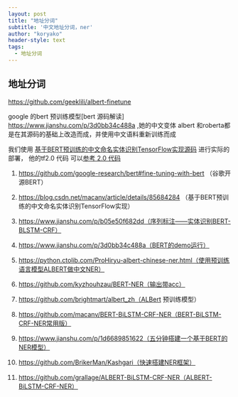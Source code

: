 ```yaml
---
layout: post
title: "地址分词"
subtitle: '中文地址分词，ner'
author: "koryako"
header-style: text
tags:
  - 地址分词
---
```


地址分词
---



https://github.com/geeklili/albert-finetune



google 的bert 预训练模型[bert 源码解读] https://www.jianshu.com/p/3d0bb34c488a   ,她的中文变体 albert 和roberta都是在其源码的基础上改造而成，并使用中文语料重新训练而成

我们使用 [基于BERT预训练的中文命名实体识别TensorFlow实现](https://blog.csdn.net/macanv/article/details/85684284)[源码](https://github.com/macanv/BERT-BiLSTM-CRF-NER)  进行实际的部署， 他的tf2.0 代码  可以[参考 2.0 代码](https://github.com/StanleyLsx/entity_extractor_by_ner) 




1. https://github.com/google-research/bert#fine-tuning-with-bert （谷歌开源BERT）

2. https://blog.csdn.net/macanv/article/details/85684284 （基于BERT预训练的中文命名实体识别TensorFlow实现）

3. https://www.jianshu.com/p/b05e50f682dd（序列标注——实体识别BERT-BLSTM-CRF）

4. https://www.jianshu.com/p/3d0bb34c488a（BERT的demo运行）

5. https://python.ctolib.com/ProHiryu-albert-chinese-ner.html（使用预训练语言模型ALBERT做中文NER）

6. https://github.com/kyzhouhzau/BERT-NER（输出带acc）

7. https://github.com/brightmart/albert_zh（ALBert 预训练模型）

8. https://github.com/macanv/BERT-BiLSTM-CRF-NER（BERT-BiLSTM-CRF-NER常用版）

9. https://www.jianshu.com/p/1d6689851622（五分钟搭建一个基于BERT的NER模型）

10. https://github.com/BrikerMan/Kashgari（快速搭建NER框架）

11. https://github.com/grallage/ALBERT-BiLSTM-CRF-NER（ALBERT-BiLSTM-CRF-NER）

